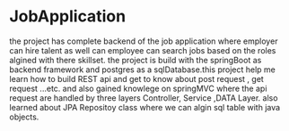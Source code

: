 # JobApplication


the project has complete backend of the job application where employer can hire talent as well can employee can search jobs based on the roles algined with there skillset.
the project is build with the springBoot as backend framework and postgres as a sqlDatabase.this project help me learn how to build REST api and get to know about post request , get request ...etc. and also gained knowlege on springMVC where the api request are handled by three layers Controller, Service ,DATA Layer. also learned about JPA Repositoy class where we can algin sql table with java objects.
